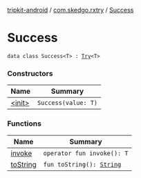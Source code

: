 [tripkit-android](../../index.md) / [com.skedgo.rxtry](../index.md) / [Success](./index.md)

# Success

`data class Success<T> : `[`Try`](../-try.md)`<T>`

### Constructors

| Name | Summary |
|---|---|
| [&lt;init&gt;](-init-.md) | `Success(value: T)` |

### Functions

| Name | Summary |
|---|---|
| [invoke](invoke.md) | `operator fun invoke(): T` |
| [toString](to-string.md) | `fun toString(): `[`String`](https://kotlinlang.org/api/latest/jvm/stdlib/kotlin/-string/index.html) |
